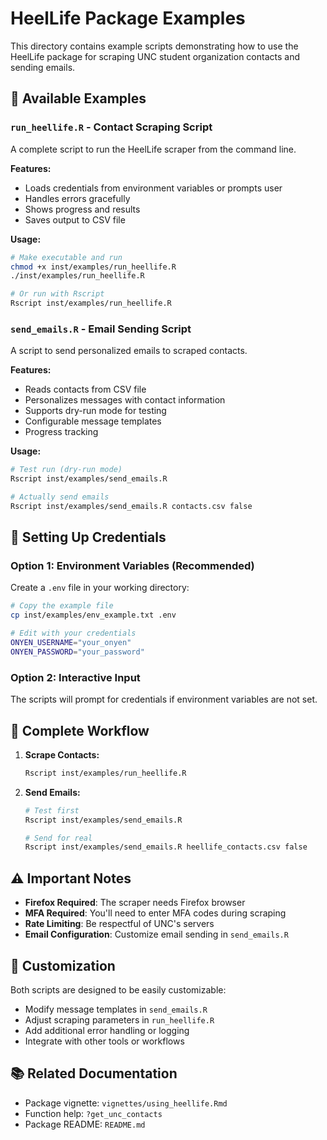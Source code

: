 # HeelLife Package Examples

This directory contains example scripts demonstrating how to use the HeelLife package for scraping UNC student organization contacts and sending emails.

## 📁 Available Examples

### `run_heellife.R` - Contact Scraping Script
A complete script to run the HeelLife scraper from the command line.

**Features:**
- Loads credentials from environment variables or prompts user
- Handles errors gracefully
- Shows progress and results
- Saves output to CSV file

**Usage:**
```bash
# Make executable and run
chmod +x inst/examples/run_heellife.R
./inst/examples/run_heellife.R

# Or run with Rscript
Rscript inst/examples/run_heellife.R
```

### `send_emails.R` - Email Sending Script
A script to send personalized emails to scraped contacts.

**Features:**
- Reads contacts from CSV file
- Personalizes messages with contact information
- Supports dry-run mode for testing
- Configurable message templates
- Progress tracking

**Usage:**
```bash
# Test run (dry-run mode)
Rscript inst/examples/send_emails.R

# Actually send emails
Rscript inst/examples/send_emails.R contacts.csv false
```

## 🔐 Setting Up Credentials

### Option 1: Environment Variables (Recommended)
Create a `.env` file in your working directory:
```bash
# Copy the example file
cp inst/examples/env_example.txt .env

# Edit with your credentials
ONYEN_USERNAME="your_onyen"
ONYEN_PASSWORD="your_password"
```

### Option 2: Interactive Input
The scripts will prompt for credentials if environment variables are not set.

## 🚀 Complete Workflow

1. **Scrape Contacts:**
   ```bash
   Rscript inst/examples/run_heellife.R
   ```

2. **Send Emails:**
   ```bash
   # Test first
   Rscript inst/examples/send_emails.R
   
   # Send for real
   Rscript inst/examples/send_emails.R heellife_contacts.csv false
   ```

## ⚠️ Important Notes

- **Firefox Required**: The scraper needs Firefox browser
- **MFA Required**: You'll need to enter MFA codes during scraping
- **Rate Limiting**: Be respectful of UNC's servers
- **Email Configuration**: Customize email sending in `send_emails.R`

## 🔧 Customization

Both scripts are designed to be easily customizable:
- Modify message templates in `send_emails.R`
- Adjust scraping parameters in `run_heellife.R`
- Add additional error handling or logging
- Integrate with other tools or workflows

## 📚 Related Documentation

- Package vignette: `vignettes/using_heellife.Rmd`
- Function help: `?get_unc_contacts`
- Package README: `README.md`
